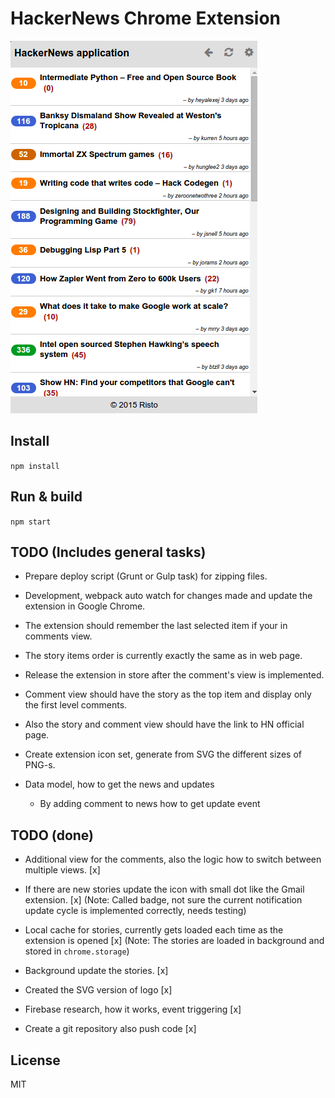 
# HackerNews Chrome Extension

![Screen](https://raw.githubusercontent.com/riston/hackernews-extension/master/doc/front-screen.png)

## Install

`npm install`

## Run & build

`npm start`

## TODO (Includes general tasks)

  - Prepare deploy script (Grunt or Gulp task) for zipping files.

  - Development, webpack auto watch for changes made and update the extension in Google Chrome.

  - The extension should remember the last selected item if your in comments view.

  - The story items order is currently exactly the same as in web page.

  - Release the extension in store after the comment's view is implemented.

  - Comment view should have the story as the top item and display only the first level comments.

  - Also the story and comment view should have the link to HN official page.

  - Create extension icon set, generate from SVG the different sizes of PNG-s.

  - Data model, how to get the news and updates
    - By adding comment to news how to get update event

## TODO (done)

  - Additional view for the comments, also the logic how to
    switch between multiple views. [x]

  - If there are new stories update the icon with small dot
    like the Gmail extension. [x]
    (Note: Called badge, not sure the current notification update cycle is implemented correctly, needs testing)

  - Local cache for stories, currently gets loaded each time
    as the extension is opened [x]
    (Note: The stories are loaded in background and stored in ```chrome.storage```)

  - Background update the stories. [x]

  - Created the SVG version of logo [x]

  - Firebase research, how it works, event triggering [x]

  - Create a git repository also push code [x]

## License

MIT
